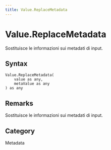 ```yaml
---
title: Value.ReplaceMetadata
---
```


# Value.ReplaceMetadata


Sostituisce le informazioni sui metadati di input.


## Syntax

```powerquery
Value.ReplaceMetadata(
    value as any,
    metaValue as any
) as any
```


## Remarks

Sostituisce le informazioni sui metadati di input.



## Category
Metadata
